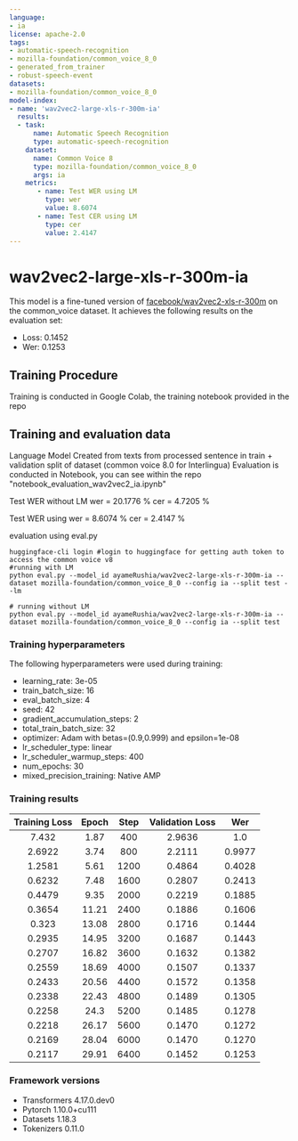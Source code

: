 ```yaml
---
language:
- ia
license: apache-2.0
tags:
- automatic-speech-recognition
- mozilla-foundation/common_voice_8_0
- generated_from_trainer
- robust-speech-event
datasets:
- mozilla-foundation/common_voice_8_0
model-index:
- name: 'wav2vec2-large-xls-r-300m-ia'
  results:
  - task: 
      name: Automatic Speech Recognition 
      type: automatic-speech-recognition
    dataset:
      name: Common Voice 8
      type: mozilla-foundation/common_voice_8_0
      args: ia
    metrics:
       - name: Test WER using LM
         type: wer
         value: 8.6074
       - name: Test CER using LM
         type: cer
         value: 2.4147
---
```


<!-- This model card has been generated automatically according to the information the Trainer had access to. You
should probably proofread and complete it, then remove this comment. -->

# wav2vec2-large-xls-r-300m-ia

This model is a fine-tuned version of [facebook/wav2vec2-xls-r-300m](https://huggingface.co/facebook/wav2vec2-xls-r-300m) on the common_voice dataset.
It achieves the following results on the evaluation set:
- Loss: 0.1452
- Wer: 0.1253

## Training Procedure

Training is conducted in Google Colab, the training notebook provided in the repo

## Training and evaluation data

Language Model Created from texts from processed sentence in train + validation split of dataset (common voice 8.0 for Interlingua)
Evaluation is conducted in Notebook, you can see within the repo "notebook_evaluation_wav2vec2_ia.ipynb"

Test WER without LM
wer = 20.1776 %
cer = 4.7205 %

Test WER using 
wer = 8.6074 %
cer = 2.4147 %

evaluation using eval.py
```
huggingface-cli login #login to huggingface for getting auth token to access the common voice v8
#running with LM
python eval.py --model_id ayameRushia/wav2vec2-large-xls-r-300m-ia --dataset mozilla-foundation/common_voice_8_0 --config ia --split test --lm

# running without LM
python eval.py --model_id ayameRushia/wav2vec2-large-xls-r-300m-ia --dataset mozilla-foundation/common_voice_8_0 --config ia --split test
```

### Training hyperparameters

The following hyperparameters were used during training:
- learning_rate: 3e-05
- train_batch_size: 16
- eval_batch_size: 4
- seed: 42
- gradient_accumulation_steps: 2
- total_train_batch_size: 32
- optimizer: Adam with betas=(0.9,0.999) and epsilon=1e-08
- lr_scheduler_type: linear
- lr_scheduler_warmup_steps: 400
- num_epochs: 30
- mixed_precision_training: Native AMP

### Training results

| Training Loss | Epoch | Step | Validation Loss | Wer    |
|:-------------:|:-----:|:----:|:---------------:|:------:|
| 7.432         | 1.87  | 400  | 2.9636          | 1.0    |
| 2.6922        | 3.74  | 800  | 2.2111          | 0.9977 |
| 1.2581        | 5.61  | 1200 | 0.4864          | 0.4028 |
| 0.6232        | 7.48  | 1600 | 0.2807          | 0.2413 |
| 0.4479        | 9.35  | 2000 | 0.2219          | 0.1885 |
| 0.3654        | 11.21 | 2400 | 0.1886          | 0.1606 |
| 0.323         | 13.08 | 2800 | 0.1716          | 0.1444 |
| 0.2935        | 14.95 | 3200 | 0.1687          | 0.1443 |
| 0.2707        | 16.82 | 3600 | 0.1632          | 0.1382 |
| 0.2559        | 18.69 | 4000 | 0.1507          | 0.1337 |
| 0.2433        | 20.56 | 4400 | 0.1572          | 0.1358 |
| 0.2338        | 22.43 | 4800 | 0.1489          | 0.1305 |
| 0.2258        | 24.3  | 5200 | 0.1485          | 0.1278 |
| 0.2218        | 26.17 | 5600 | 0.1470          | 0.1272 |
| 0.2169        | 28.04 | 6000 | 0.1470          | 0.1270 |
| 0.2117        | 29.91 | 6400 | 0.1452          | 0.1253 |


### Framework versions

- Transformers 4.17.0.dev0
- Pytorch 1.10.0+cu111
- Datasets 1.18.3
- Tokenizers 0.11.0
